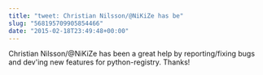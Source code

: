 ```yaml
---
title: "tweet: Christian Nilsson/@NiKiZe has be"
slug: "568195709905854466"
date: "2015-02-18T23:49:48+00:00"
---
```

Christian Nilsson/@NiKiZe has been a great help by reporting/fixing bugs and dev'ing new features for python-registry. Thanks!